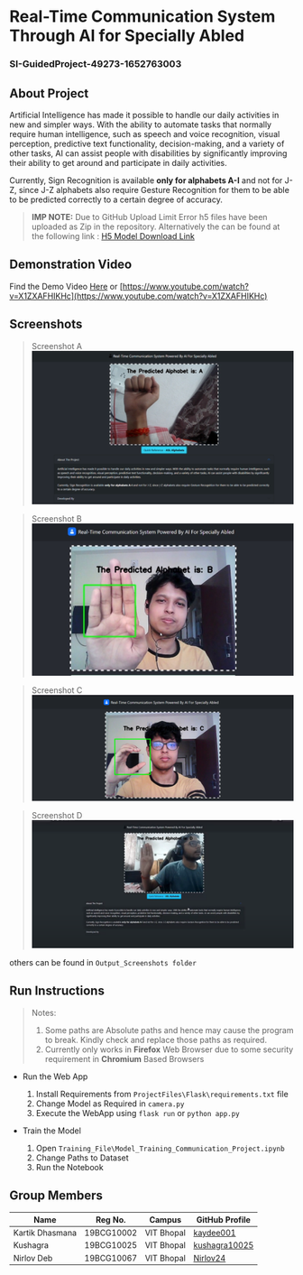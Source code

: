 # Real-Time Communication System Through AI for Specially Abled

### SI-GuidedProject-49273-1652763003

## About Project

Artificial Intelligence has made it possible to handle our daily activities in new and simpler ways. With the ability to automate tasks that normally require human intelligence, such as speech and voice recognition, visual perception, predictive text functionality, decision-making, and a variety of other tasks, AI can assist people with disabilities by significantly improving their ability to get around and participate in daily activities.

Currently, Sign Recognition is available __only for alphabets A-I__ and not for J-Z, since J-Z alphabets also require Gesture Recognition for them to be able to be predicted correctly to a certain degree of accuracy.

> __IMP NOTE:__ Due to GitHub Upload Limit Error h5 files have been uploaded as Zip in the repository. Alternatively the can be found at the following link : [H5 Model Download Link](https://drive.google.com/drive/folders/17gfBJTRX2hhtoWDzQjAeXD6DYc6U-hBu?usp=sharing)

## Demonstration Video

Find the Demo Video [Here](https://www.youtube.com/watch?v=X1ZXAFHIKHc) or [https://www.youtube.com/watch?v=X1ZXAFHIKHc](https://www.youtube.com/watch?v=X1ZXAFHIKHc)

## Screenshots

> Screenshot A
![Output A](https://github.com/smartinternz02/SI-GuidedProject-49273-1652763003/blob/main/Output_Screenshots/A.png?raw=true "Screenshot A")

> Screenshot B
![Output B](https://github.com/smartinternz02/SI-GuidedProject-49273-1652763003/blob/main/Output_Screenshots/B.png?raw=true "Screenshot B")

> Screenshot C
![Output C](https://github.com/smartinternz02/SI-GuidedProject-49273-1652763003/blob/main/Output_Screenshots/C.png?raw=true "Screenshot C")

> Screenshot D
![Output D](https://github.com/smartinternz02/SI-GuidedProject-49273-1652763003/blob/main/Output_Screenshots/D.png?raw=true "Screenshot D")

others can be found in ```Output_Screenshots folder```

## Run Instructions

> Notes:
> 1. Some paths are Absolute paths and hence may cause the program to break. Kindly check and replace those paths as required.
> 2. Currently only works in __Firefox__ Web Browser due to some security requirement in __Chromium__ Based Browsers

* Run the Web App
	1. Install Requirements from ```ProjectFiles\Flask\requirements.txt``` file
	2. Change Model as Required in ```camera.py```
	3. Execute the WebApp using ```flask run``` or ```python app.py```

* Train the Model
	1. Open ```Training_File\Model_Training_Communication_Project.ipynb```
	2. Change Paths to Dataset
	3. Run the Notebook

## Group Members

| Name            | Reg No.    | Campus     | GitHub Profile                                    |
|-----------------|------------|------------|---------------------------------------------------|
| Kartik Dhasmana | 19BCG10002 | VIT Bhopal | [kaydee001](https://github.com/kaydee001) |
| Kushagra        | 19BCG10025 | VIT Bhopal | [kushagra10025](https://github.com/kushagra10025) |
| Nirlov Deb      | 19BCG10067 | VIT Bhopal | [Nirlov24](https://github.com/Nirlov24) |